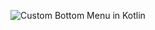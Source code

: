 ![Custom Bottom Menu in Kotlin](https://github.com/user-attachments/assets/045f6820-e392-4b72-a7f8-e95fdff9093f)
